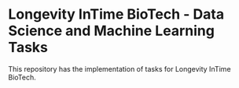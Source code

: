 # <a>Longevity InTime BioTech - Data Science and Machine Learning Tasks<a/>

This repository has the implementation of tasks for Longevity InTime BioTech.

